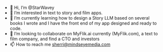 - 👋 Hi, I’m @StarWavey
- 👀 I’m interested in text to story and film apps.
- 🌱 I’m currently learning how to design a Story LLM based on several books I wrote and I have the front end of my app designed and ready to code.
- 💞️ I’m looking to collaborate on MyFlik.ai currently (MyFlik.com), a text to film company, and find a CTO and investors
- 📫 How to reach me sherri@mindseyemedia.com

<!---
StarWavey/StarWavey is a ✨ special ✨ repository because its `README.md` (this file) appears on your GitHub profile.
You can click the Preview link to take a look at your changes.
--->
